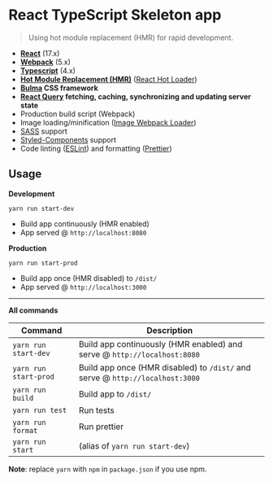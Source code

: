 # React TypeScript Skeleton app
> Using hot module replacement (HMR) for rapid development.

* **[React](https://facebook.github.io/react/)** (17.x)
* **[Webpack](https://webpack.js.org/)** (5.x)
* **[Typescript](https://www.typescriptlang.org/)** (4.x)
* **[Hot Module Replacement (HMR)](https://webpack.js.org/concepts/hot-module-replacement/)** ([React Hot Loader](https://github.com/gaearon/react-hot-loader))
* **[Bulma](https://bulma.io/) CSS framework**
* **[React Query](https://react-query.tanstack.com/) fetching, caching, synchronizing and updating server state**
* Production build script (Webpack)
* Image loading/minification ([Image Webpack Loader](https://github.com/tcoopman/image-webpack-loader))
* [SASS](http://sass-lang.com/) support
* [Styled-Components](https://styled-components.com/) support
* Code linting ([ESLint](https://github.com/eslint/eslint)) and formatting ([Prettier](https://github.com/prettier/prettier))

## Usage
**Development**

`yarn run start-dev`

* Build app continuously (HMR enabled)
* App served @ `http://localhost:8080`

**Production**

`yarn run start-prod`

* Build app once (HMR disabled) to `/dist/`
* App served @ `http://localhost:3000`

---

**All commands**

Command | Description
--- | ---
`yarn run start-dev` | Build app continuously (HMR enabled) and serve @ `http://localhost:8080`
`yarn run start-prod` | Build app once (HMR disabled) to `/dist/` and serve @ `http://localhost:3000`
`yarn run build` | Build app to `/dist/`
`yarn run test` | Run tests
`yarn run format` | Run prettier
`yarn run start` | (alias of `yarn run start-dev`)

**Note**: replace `yarn` with `npm` in `package.json` if you use npm.
